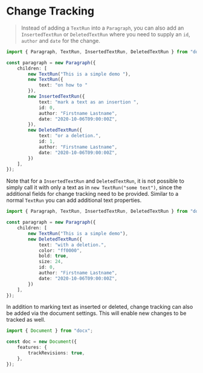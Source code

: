 # Change Tracking

> Instead of adding a `TextRun` into a `Paragraph`, you can also add an `InsertedTextRun` or `DeletedTextRun` where you need to supply an `id`, `author` and `date` for the change.

```ts
import { Paragraph, TextRun, InsertedTextRun, DeletedTextRun } from "docx";

const paragraph = new Paragraph({
    children: [
        new TextRun("This is a simple demo "),
        new TextRun({
            text: "on how to "
        }),
        new InsertedTextRun({
            text: "mark a text as an insertion ",
            id: 0,
            author: "Firstname Lastname",
            date: "2020-10-06T09:00:00Z",
        }),
        new DeletedTextRun({
            text: "or a deletion.",
            id: 1,
            author: "Firstname Lastname",
            date: "2020-10-06T09:00:00Z",
        })
    ],
});
```

Note that for a `InsertedTextRun` and `DeletedTextRun`, it is not possible to simply call it with only a text as in `new TextRun("some text")`, since the additional fields for change tracking need to be provided. Similar to a normal `TextRun` you can add additional text properties.

```ts
import { Paragraph, TextRun, InsertedTextRun, DeletedTextRun } from "docx";

const paragraph = new Paragraph({
    children: [
        new TextRun("This is a simple demo"),
        new DeletedTextRun({
            text: "with a deletion.",
            color: "ff0000",
            bold: true,
            size: 24,
            id: 0,
            author: "Firstname Lastname",
            date: "2020-10-06T09:00:00Z",
        })
    ],
});
```

In addition to marking text as inserted or deleted, change tracking can also be added via the document settings. This will enable new changes to be tracked as well.

```ts
import { Document } from "docx";

const doc = new Document({
    features: {
        trackRevisions: true,
    },
});
```

